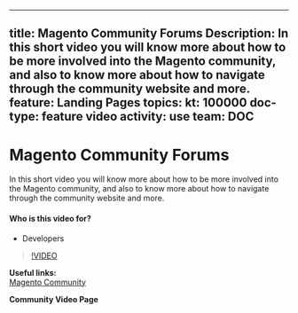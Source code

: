 
---
title: Magento Community Forums
Description: In this short video you will know more about how to be more involved into the Magento community, and also to know more about how to navigate through the community website and more. 
feature: Landing Pages
topics:
kt: 100000
doc-type: feature video
activity: use
team: DOC
---
# Magento Community Forums

In this short video you will know more about how to be more involved into the Magento community, and also to know more about how to navigate through the community website and more.

#### Who is this video for?
* Developers

>[!VIDEO](https://video.tv.adobe.com/v/35815)

**Useful links:**
<br/>
[Magento Community](https://community.magento.com/)

**Community Video Page**